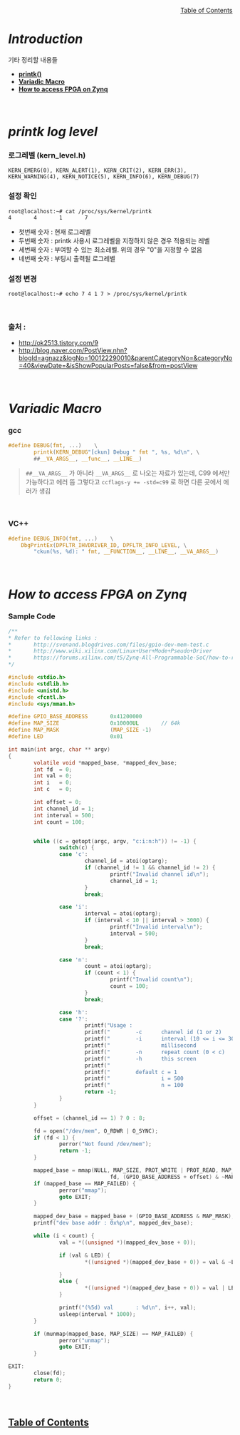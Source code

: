 <p align="right"><a href="https://doexercise.github.io">Table of Contents</a></p>  

# ***Introduction***
기타 정리할 내용들  
* [**printk()**](#printk-log-level)
* [**Variadic Macro**](#variadic-macro)
* [**How to access FPGA on Zynq**](#how-to-access-fpga-on-zynq)
<br />

# ***printk log level***
### 로그레벨 (kern_level.h)
```
KERN_EMERG(0), KERN_ALERT(1), KERN_CRIT(2), KERN_ERR(3),
KERN_WARNING(4), KERN_NOTICE(5), KERN_INFO(6), KERN_DEBUG(7)
```

### 설정 확인
```
root@localhost:~# cat /proc/sys/kernel/printk
4       4       1       7
```
* 첫번째 숫자 : 현재 로그레벨
* 두번째 숫자 : printk 사용시 로그레벨을 지정하지 않은 경우 적용되는 레벨
* 세번째 숫자 : 부여할 수 있는 최소레벨. 위의 경우 "0"을 지정할 수 없음
* 네번째 숫자 : 부팅시 출력될 로그레벨

### 설정 변경
```
root@localhost:~# echo 7 4 1 7 > /proc/sys/kernel/printk
```

<br>

### 출처 : 
 * <http://ok2513.tistory.com/9> 
 * <http://blog.naver.com/PostView.nhn?blogId=agnazz&logNo=100122290010&parentCategoryNo=&categoryNo=40&viewDate=&isShowPopularPosts=false&from=postView>

<br />



# ***Variadic Macro***
### gcc
```C
#define DEBUG(fmt, ...)    \
        printk(KERN_DEBUG"[ckun] Debug " fmt ", %s, %d\n", \
        ##__VA_ARGS__, __func__, __LINE__)
```
> `##__VA_ARGS__` 가 아니라 `__VA_ARGS__` 로 나오는 자료가 있는데, C99 에서만 가능하다고 에러 뜸
> 그렇다고 `ccflags-y += -std=c99` 로 하면 다른 곳에서 에러가 생김

<br>

### VC++
```C
#define DEBUG_INFO(fmt, ...)	\
	DbgPrintEx(DPFLTR_IHVDRIVER_ID, DPFLTR_INFO_LEVEL, \
        "ckun(%s, %d): " fmt, __FUNCTION__, __LINE__, __VA_ARGS__)
```

<br>

# ***How to access FPGA on Zynq***
### Sample Code
```C
/**
* Refer to following links :
*       http://svenand.blogdrives.com/files/gpio-dev-mem-test.c
*       http://www.wiki.xilinx.com/Linux+User+Mode+Pseudo+Driver
*       https://forums.xilinx.com/t5/Zynq-All-Programmable-SoC/how-to-read-write-from-to-a-register-in-Linux/td-p/581391
*/

#include <stdio.h>
#include <stdlib.h>
#include <unistd.h>
#include <fcntl.h>
#include <sys/mman.h>

#define GPIO_BASE_ADDRESS       0x41200000
#define MAP_SIZE                0x10000UL       // 64k
#define MAP_MASK                (MAP_SIZE -1)
#define LED                     0x01

int main(int argc, char ** argv)
{
        volatile void *mapped_base, *mapped_dev_base;
        int fd  = 0;
        int val = 0;
        int i   = 0;
        int c   = 0;

        int offset = 0;
        int channel_id = 1;
        int interval = 500;
        int count = 100;


        while ((c = getopt(argc, argv, "c:i:n:h")) != -1) {
                switch(c) {
                case 'c':
                        channel_id = atoi(optarg);
                        if (channel_id != 1 && channel_id != 2) {
                                printf("Invalid channel id\n");
                                channel_id = 1;
                        }
                        break;

                case 'i':
                        interval = atoi(optarg);
                        if (interval < 10 || interval > 3000) {
                                printf("Invalid interval\n");
                                interval = 500;
                        }
                        break;

                case 'n':
                        count = atoi(optarg);
                        if (count < 1) {
                                printf("Invalid count\n");
                                count = 100;
                        }
                        break;

                case 'h':
                case '?':
                        printf("Usage :                                         \n");
                        printf("        -c      channel id (1 or 2)             \n");
                        printf("        -i      interval (10 <= i <= 3000)      \n");
                        printf("                millisecond                     \n");
                        printf("        -n      repeat count (0 < c)            \n");
                        printf("        -h      this screen                     \n");
                        printf("                                                \n");
                        printf("        default c = 1                           \n");
                        printf("                i = 500                         \n");
                        printf("                n = 100                         \n");
                        return -1;
                }
        }

        offset = (channel_id == 1) ? 0 : 8;

        fd = open("/dev/mem", O_RDWR | O_SYNC);
        if (fd < 1) {
                perror("Not found /dev/mem");
                return -1;
        }

        mapped_base = mmap(NULL, MAP_SIZE, PROT_WRITE | PROT_READ, MAP_SHARED,
                                fd, (GPIO_BASE_ADDRESS + offset) & ~MAP_MASK);
        if (mapped_base == MAP_FAILED) {
                perror("mmap");
                goto EXIT;
        }

        mapped_dev_base = mapped_base + (GPIO_BASE_ADDRESS & MAP_MASK);
        printf("dev base addr : 0x%p\n", mapped_dev_base);

        while (i < count) {
                val = *((unsigned *)(mapped_dev_base + 0));

                if (val & LED) {
                        *((unsigned *)(mapped_dev_base + 0)) = val & ~LED;

                }
                else {
                        *((unsigned *)(mapped_dev_base + 0)) = val | LED;
                }

                printf("(%5d) val       : %d\n", i++, val);
                usleep(interval * 1000);
        }

        if (munmap(mapped_base, MAP_SIZE) == MAP_FAILED) {
                perror("unmap");
                goto EXIT;
        }

EXIT:
        close(fd);
        return 0;
}
```
<br>

## [**Table of Contents**](../README.md)